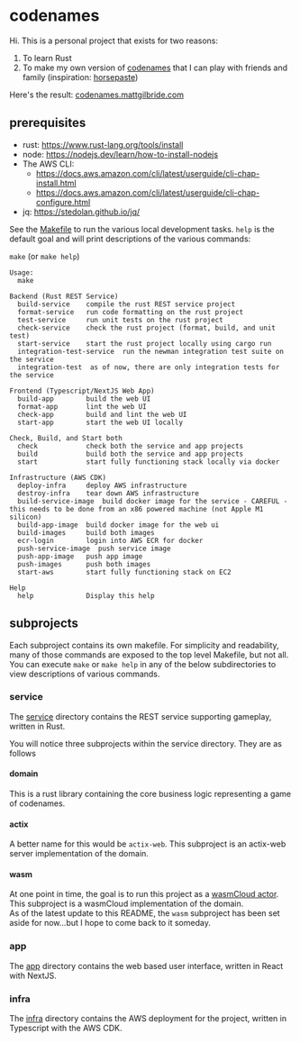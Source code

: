 # codenames

Hi.  This is a personal project that exists for two reasons:

1. To learn Rust
2. To make my own version of [codenames](https://codenames.game/) that I can play with friends and family (inspiration: [horsepaste](https://github.com/jbowens/codenames))

Here's the result: [codenames.mattgilbride.com](codenames.mattgilbride.com)

## prerequisites

- rust: https://www.rust-lang.org/tools/install
- node: https://nodejs.dev/learn/how-to-install-nodejs
- The AWS CLI: 
  - https://docs.aws.amazon.com/cli/latest/userguide/cli-chap-install.html
  - https://docs.aws.amazon.com/cli/latest/userguide/cli-chap-configure.html
- jq: https://stedolan.github.io/jq/

See the [Makefile](Makefile) to run the various local development tasks.  `help` is the default goal and will print descriptions of the various commands:

`make` (or `make help`)
```shell
Usage:
  make 

Backend (Rust REST Service)
  build-service    compile the rust REST service project
  format-service   run code formatting on the rust project
  test-service     run unit tests on the rust project
  check-service    check the rust project (format, build, and unit test)
  start-service    start the rust project locally using cargo run
  integration-test-service  run the newman integration test suite on the service
  integration-test  as of now, there are only integration tests for the service

Frontend (Typescript/NextJS Web App)
  build-app        build the web UI
  format-app       lint the web UI
  check-app        build and lint the web UI
  start-app        start the web UI locally

Check, Build, and Start both
  check            check both the service and app projects
  build            build both the service and app projects
  start            start fully functioning stack locally via docker

Infrastructure (AWS CDK)
  deploy-infra     deploy AWS infrastructure
  destroy-infra    tear down AWS infrastructure
  build-service-image  build docker image for the service - CAREFUL - this needs to be done from an x86 powered machine (not Apple M1 silicon)
  build-app-image  build docker image for the web ui
  build-images     build both images
  ecr-login        login into AWS ECR for docker
  push-service-image  push service image
  push-app-image   push app image
  push-images      push both images
  start-aws        start fully functioning stack on EC2

Help
  help             Display this help
```

## subprojects

Each subproject contains its own makefile.  For simplicity and readability, many of those commands are exposed to the top level Makefile, but not all.
You can execute `make` or `make help` in any of the below subdirectories to view descriptions of various commands.

### service
The [service](./service) directory contains the REST service supporting gameplay, written in Rust.

You will notice three subprojects within the service directory.  They are as follows

#### domain
This is a rust library containing the core business logic representing a game of codenames.

#### actix
A better name for this would be `actix-web`.  This subproject is an actix-web server implementation of the domain.

#### wasm
At one point in time, the goal is to run this project as a [wasmCloud actor](https://wasmcloud.dev/).  This subproject is a wasmCloud implementation of the domain.  
As of the latest update to this README, the `wasm` subproject has been set aside for now...but I hope to come back to it someday.

### app
The [app](./app) directory contains the web based user interface, written in React with NextJS.

### infra
The [infra](./infra) directory contains the AWS deployment for the project, written in Typescript with the AWS CDK.
